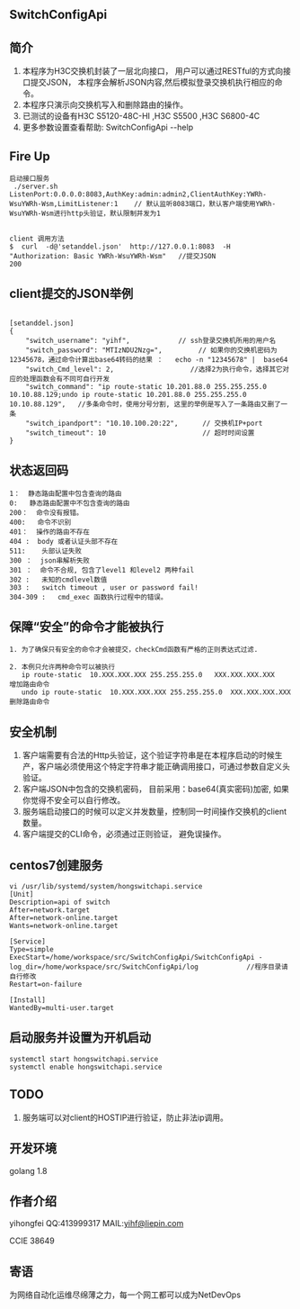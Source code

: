 SwitchConfigApi
---------------------

简介
-----------
1. 本程序为H3C交换机封装了一层北向接口， 用户可以通过RESTful的方式向接口提交JSON， 本程序会解析JSON内容,然后模拟登录交换机执行相应的命令。         
2. 本程序只演示向交换机写入和删除路由的操作。
3. 已测试的设备有H3C S5120-48C-HI ,H3C  S5500 ,H3C S6800-4C
4. 更多参数设置查看帮助: SwitchConfigApi --help


Fire Up
---------------
```
启动接口服务
 ./server.sh
ListenPort:0.0.0.0:8083,AuthKey:admin:admin2,ClientAuthKey:YWRh-WsuYWRh-Wsm,LimitListener:1    // 默认监听8083端口，默认客户端使用YWRh-WsuYWRh-Wsm进行http头验证，默认限制并发为1


client 调用方法
$  curl  -d@'setanddel.json'  http://127.0.0.1:8083  -H "Authorization: Basic YWRh-WsuYWRh-Wsm"   //提交JSON
200

```

client提交的JSON举例
-----------------
```

[setanddel.json]        
{
	"switch_username": "yihf",            // ssh登录交换机所用的用户名
	"switch_password": "MTIzNDU2Nzg=",         // 如果你的交换机密码为12345678，通过命令计算出base64转码的结果 ：   echo -n "12345678" |  base64
	"switch_Cmd_level": 2,                   //选择2为执行命令，选择其它对应的处理函数会有不同可自行开发
	"switch_command": "ip route-static 10.201.88.0 255.255.255.0 10.10.88.129;undo ip route-static 10.201.88.0 255.255.255.0 10.10.88.129",   //多条命令时，使用分号分割, 这里的举例是写入了一条路由又删了一条
	"switch_ipandport": "10.10.100.20:22",      // 交换机IP+port
	"switch_timeout": 10                        // 超时时间设置
}
```


状态返回码
--------------
```
1：  静态路由配置中包含查询的路由
0:   静态路由配置中不包含查询的路由
200：  命令没有报错。
400:   命令不识别
401：  操作的路由不存在
404 :  body 或者认证头部不存在
511:    头部认证失败
300 ：  json串解析失败
301 ：  命令不合规, 包含了level1 和level2 两种fail
302 :   未知的cmdlevel数值
303 :   switch timeout , user or password fail!
304-309 :   cmd_exec 函数执行过程中的错误。
```


保障“安全”的命令才能被执行
------------------------------
```
1. 为了确保只有安全的命令才会被提交，checkCmd函数有严格的正则表达式过滤.

2. 本例只允许两种命令可以被执行
   ip route-static  10.XXX.XXX.XXX 255.255.255.0   XXX.XXX.XXX.XXX       增加路由命令
   undo ip route-static  10.XXX.XXX.XXX 255.255.255.0  XXX.XXX.XXX.XXX   删除路由命令
```  


安全机制
----------------
1. 客户端需要有合法的Http头验证，这个验证字符串是在本程序启动的时候生产，客户端必须使用这个特定字符串才能正确调用接口，可通过参数自定义头验证。
2. 客户端JSON中包含的交换机密码， 目前采用：base64(真实密码)加密, 如果你觉得不安全可以自行修改。
3. 服务端启动接口的时候可以定义并发数量，控制同一时间操作交换机的client数量。
4. 客户端提交的CLI命令，必须通过正则验证， 避免误操作。



centos7创建服务
-------------
```
vi /usr/lib/systemd/system/hongswitchapi.service
[Unit]
Description=api of switch
After=network.target
After=network-online.target
Wants=network-online.target

[Service]
Type=simple
ExecStart=/home/workspace/src/SwitchConfigApi/SwitchConfigApi -log_dir=/home/workspace/src/SwitchConfigApi/log            //程序目录请自行修改
Restart=on-failure

[Install]
WantedBy=multi-user.target
```


启动服务并设置为开机启动
------------------
```
systemctl start hongswitchapi.service
systemctl enable hongswitchapi.service
```


TODO
-------------
1.  服务端可以对client的HOSTIP进行验证，防止非法ip调用。



## 开发环境
golang 1.8

## 作者介绍
yihongfei  QQ:413999317   MAIL:yihf@liepin.com

CCIE 38649


## 寄语
为网络自动化运维尽绵薄之力，每一个网工都可以成为NetDevOps
